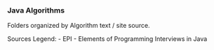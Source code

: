 
### Java Algorithms

Folders organized by Algorithm text / site source.

Sources Legend:
    - EPI - Elements of Programming Interviews in Java
